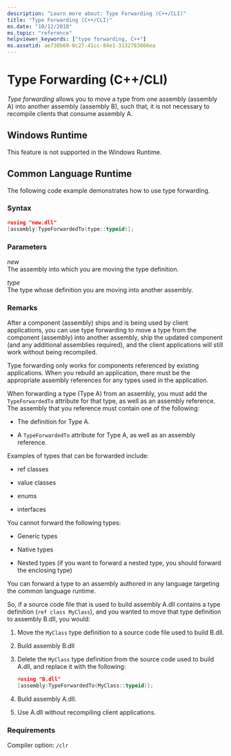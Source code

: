 ```yaml
---
description: "Learn more about: Type Forwarding (C++/CLI)"
title: "Type Forwarding (C++/CLI)"
ms.date: "10/12/2018"
ms.topic: "reference"
helpviewer_keywords: ["type forwarding, C++"]
ms.assetid: ae730b69-0c27-41cc-84e1-3132783866ea
---
```

# Type Forwarding (C++/CLI)

*Type forwarding* allows you to move a type from one assembly (assembly A) into another assembly (assembly B), such that, it is not necessary to recompile clients that consume assembly A.

## Windows Runtime

This feature is not supported in the Windows Runtime.

## Common Language Runtime

The following code example demonstrates how to use type forwarding.

### Syntax

```cpp
#using "new.dll"
[assembly:TypeForwardedTo(type::typeid)];
```

### Parameters

*new*<br/>
The assembly into which you are moving the type definition.

*type*<br/>
The type whose definition you are moving into another assembly.

### Remarks

After a component (assembly) ships and is being used by client applications, you can use type forwarding to move a type from the component (assembly) into another assembly, ship the updated component (and any additional assemblies required), and the client applications will still work without being recompiled.

Type forwarding only works for components referenced by existing applications. When you rebuild an application, there must be the appropriate assembly references for any types used in the application.

When forwarding a type (Type A) from an assembly, you must add the `TypeForwardedTo` attribute for that type, as well as an assembly reference. The assembly that you reference must contain one of the following:

- The definition for Type A.

- A `TypeForwardedTo` attribute for Type A, as well as an assembly reference.

Examples of types that can be forwarded include:

- ref classes

- value classes

- enums

- interfaces

You cannot forward the following types:

- Generic types

- Native types

- Nested types (if you want to forward a nested type, you should forward the enclosing type)

You can forward a type to an assembly authored in any language targeting the common language runtime.

So, if a source code file that is used to build assembly A.dll contains a type definition (`ref class MyClass`), and you wanted to move that type definition to assembly B.dll, you would:

1. Move the `MyClass` type definition to a source code file used to build B.dll.

2. Build assembly B.dll

3. Delete the `MyClass` type definition from the source code used to build A.dll, and replace it with the following:

    ```cpp
    #using "B.dll"
    [assembly:TypeForwardedTo(MyClass::typeid)];
    ```

4. Build assembly A.dll.

5. Use A.dll without recompiling client applications.

### Requirements

Compiler option: `/clr`
